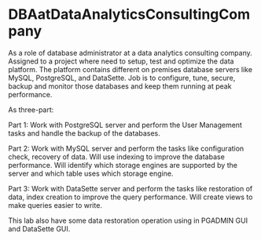 # DBAatDataAnalyticsConsultingCompany

As a role of database administrator at a data analytics consulting company. Assigned to a project where need to setup, test and optimize the data platform. The platform contains different on premises database servers like MySQL, PostgreSQL, and DataSette. Job is to configure, tune, secure, backup and monitor those databases and keep them running at peak performance.

As three-part:

Part 1: Work with PostgreSQL server and perform the User Management tasks and handle the backup of the databases.

Part 2: Work with MySQL server and perform the tasks like configuration check, recovery of data. Will use indexing to improve the database performance. Will identify which storage engines are supported by the server and which table uses which storage engine.

Part 3: Work with DataSette server and perform the tasks like restoration of data, index creation to improve the query performance. Will create views to make queries easier to write. 

This lab also have some data restoration operation using in PGADMIN GUI and DataSette GUI.
